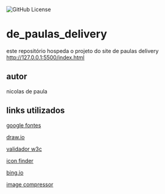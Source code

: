 ![GitHub License](https://img.shields.io/github/license/nicolasdepaulla/de_paulas_delivery)


# de_paulas_delivery
este repositório hospeda o projeto do site de paulas delivery http://127.0.0.1:5500/index.html
## autor
nicolas de paula
## links utilizados 
[google fontes](https://fonts.google.com/)

[draw.io](https://app.diagrams.net/)

[validador w3c](https://validator.w3.org/)

[icon finder](https://www.iconfinder.com/search?q=arrow&sort=relevance&price=free)

[bing.io](https://www.bing.com/images/create?q=logotipo%20para%20delivery%20que%20envolva%20moto%20e%20entrega&rt=4&FORM=GENCRE&id=1-65c14099a2fb4a4dac447a5be0cf8f8c)

[image compressor](https://imagecompressor.com/)

